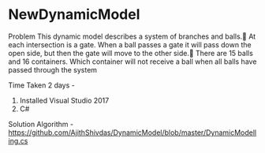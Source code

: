# NewDynamicModel

Problem 
This dynamic model describes a system of branches and balls.
At each intersection is a gate. When a ball passes a gate it will pass down the open side, but then the gate will move to the other side.
There are 15 balls and 16 containers. Which container will not receive a ball when all balls have passed through  the system

Time Taken 2 days - 
1. Installed Visual Studio 2017
2. C#

Solution Algorithm - https://github.com/AjithShivdas/DynamicModel/blob/master/DynamicModelling.cs




